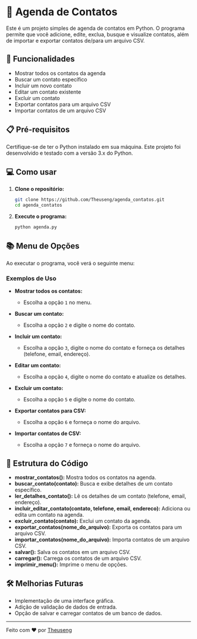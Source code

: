 # 📒 Agenda de Contatos

Este é um projeto simples de agenda de contatos em Python. O programa permite que você adicione, edite, exclua, busque e visualize contatos, além de importar e exportar contatos de/para um arquivo CSV.

## 🚀 Funcionalidades

- Mostrar todos os contatos da agenda
- Buscar um contato específico
- Incluir um novo contato
- Editar um contato existente
- Excluir um contato
- Exportar contatos para um arquivo CSV
- Importar contatos de um arquivo CSV

## 📋 Pré-requisitos

Certifique-se de ter o Python instalado em sua máquina. Este projeto foi desenvolvido e testado com a versão 3.x do Python.

## 💻 Como usar

1. **Clone o repositório:**
    ```sh
    git clone https://github.com/Theuseng/agenda_contatos.git
    cd agenda_contatos
    ```

2. **Execute o programa:**
    ```sh
    python agenda.py
    ```

## 📚 Menu de Opções

Ao executar o programa, você verá o seguinte menu:


### Exemplos de Uso

- **Mostrar todos os contatos:**
    - Escolha a opção `1` no menu.

- **Buscar um contato:**
    - Escolha a opção `2` e digite o nome do contato.

- **Incluir um contato:**
    - Escolha a opção `3`, digite o nome do contato e forneça os detalhes (telefone, email, endereço).

- **Editar um contato:**
    - Escolha a opção `4`, digite o nome do contato e atualize os detalhes.

- **Excluir um contato:**
    - Escolha a opção `5` e digite o nome do contato.

- **Exportar contatos para CSV:**
    - Escolha a opção `6` e forneça o nome do arquivo.

- **Importar contatos de CSV:**
    - Escolha a opção `7` e forneça o nome do arquivo.

## 📝 Estrutura do Código

- **mostrar_contatos():** Mostra todos os contatos na agenda.
- **buscar_contato(contato):** Busca e exibe detalhes de um contato específico.
- **ler_detalhes_contato():** Lê os detalhes de um contato (telefone, email, endereço).
- **incluir_editar_contato(contato, telefone, email, endereco):** Adiciona ou edita um contato na agenda.
- **excluir_contato(contato):** Exclui um contato da agenda.
- **exportar_contatos(nome_do_arquivo):** Exporta os contatos para um arquivo CSV.
- **importar_contatos(nome_do_arquivo):** Importa contatos de um arquivo CSV.
- **salvar():** Salva os contatos em um arquivo CSV.
- **carregar():** Carrega os contatos de um arquivo CSV.
- **imprimir_menu():** Imprime o menu de opções.

## 🛠️ Melhorias Futuras

- Implementação de uma interface gráfica.
- Adição de validação de dados de entrada.
- Opção de salvar e carregar contatos de um banco de dados.

---

Feito com ❤️ por [Theuseng](https://github.com/Theuseng)

